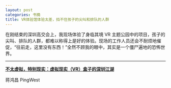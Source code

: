 ```yaml
---
layout: post
categories: 书摘
title: VR体验馆体验太差，挡不住孩子的尖叫和排队的人群
---
```


在刚结束的深圳高交会上，我现场体验了身临其境 VR 主题公园中的项目，孩子的尖叫、排队的人群，都难以称得上是好的体验。现场的工作人员还会不耐烦地催促，“往前走，这里没有东西！”全然不顾我的眼中，其实是一个僵尸遍地的恐怖世界。

---

**[不太虚拟，特别现实：虚拟现实（VR）盒子的深圳江湖](http://www.pingwest.com/vr-in-shenzhen/)**

蒋鸿昌 PingWest